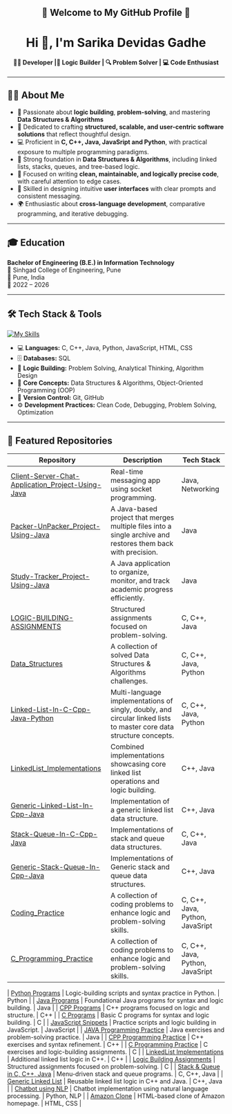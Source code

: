 <!-- Profile README for: Sarika-Gadhe -->
<h2 align="center">🌟 Welcome to My GitHub Profile 🌟</h2>
<h1 align="center">Hi 👋, I'm Sarika Devidas Gadhe</h1>
<h4 align="center">👩‍💻 Developer |🧠 Logic Builder | 🔍 Problem Solver | 💻 Code Enthusiast</h4>

----

## 👩‍💻 About Me  

- 🧠 Passionate about **logic building**, **problem-solving**, and mastering **Data Structures & Algorithms**  
- 🚀 Dedicated to crafting **structured, scalable, and user-centric software solutions** that reflect thoughtful design.
- 💻 Proficient in **C, C++, Java, JavaSript and Python**, with practical exposure to multiple programming paradigms.  
- 🧠 Strong foundation in **Data Structures & Algorithms**, including linked lists, stacks, queues, and tree-based logic. 
- 📝 Focused on writing **clean, maintainable, and logically precise code**, with careful attention to edge cases. 
- 🎨 Skilled in designing intuitive **user interfaces** with clear prompts and consistent messaging.
- 🌍 Enthusiastic about **cross-language development**, comparative programming, and iterative debugging.

---

## 🎓 Education  

**Bachelor of Engineering (B.E.) in Information Technology**  
🏫 Sinhgad College of Engineering, Pune  
📍 Pune, India  
📅 2022 – 2026  

----


## 🛠️ Tech Stack & Tools  

[![My Skills](https://skillicons.dev/icons?i=c,cpp,java,python,js,html,css,sql,git,github&perline=8)](https://skillicons.dev)  

- 💻 **Languages:** C, C++, Java, Python, JavaScript, HTML, CSS  
- 🗄️ **Databases:** SQL
- 🧠 **Logic Building:** Problem Solving, Analytical Thinking, Algorithm Design  
- 🧩 **Core Concepts:** Data Structures & Algorithms, Object-Oriented Programming (OOP)  
- 🔧 **Version Control:** Git, GitHub  
- ⚙️ **Development Practices:** Clean Code, Debugging, Problem Solving,  Optimization

  
----

## 📂 Featured Repositories  

| Repository | Description | Tech Stack |
|------------|-------------|------------|
| [Client-Server-Chat-Application_Project-Using-Java](https://github.com/Sarika-Gadhe/Client-Server-Chat-Application_Project-Using-Java.git) | Real-time messaging app using socket programming. | Java, Networking |
| [Packer-UnPacker_Project-Using-Java](https://github.com/Sarika-Gadhe/Packer-UnPacker_Project-Using-Java.git) | A Java-based project that merges multiple files into a single archive and restores them back with precision. | Java |
| [Study-Tracker_Project-Using-Java](https://github.com/Sarika-Gadhe/Study-Tracker_Project-Using-Java.git) | A Java application to organize, monitor, and track academic progress efficiently. | Java |
| [LOGIC-BUILDING-ASSIGNMENTS](https://github.com/Sarika-Gadhe/LOGIC-BUILDING-ASSIGNMENTS.git) | Structured assignments focused on problem-solving.| C, C++, Java |
| [Data_Structures ](https://github.com/Sarika-Gadhe/Data_Structures.git) | A collection of solved Data Structures & Algorithms challenges.  | C, C++, Java, Python|
| [Linked-List-In-C-Cpp-Java-Python ](https://github.com/Sarika-Gadhe/Linked-List-In-C-Cpp-Java-Python.git) |Multi-language implementations of singly, doubly, and circular linked lists to master core data structure concepts. | C, C++, Java, Python |
| [LinkedList_Implementations](https://github.com/Sarika-Gadhe/_LinkedList_Implementations_.git) | Combined implementations showcasing core linked list operations and logic building. | C++, Java|
| [Generic-Linked-List-In-Cpp-Java ](https://github.com/Sarika-Gadhe/Generic-Linked-List-In-Cpp-Java.git) | Implementation of a generic linked list data structure. | C++, Java |
| [Stack-Queue-In-C-Cpp-Java](https://github.com/Sarika-Gadhe/Stack-Queue-In-C-Cpp-Java.git) | Implementations of stack and queue data structures. | C, C++, Java |
| [Generic-Stack-Queue-In-Cpp-Java ](https://github.com/Sarika-Gadhe/Generic-Stack-Queue-In-Cpp-Java.git) | Implementations of Generic stack and queue data structures. | C++, Java |
| [Coding_Practice](https://github.com/Sarika-Gadhe/Coding_Practice.git) | A collection of coding problems to enhance logic and problem-solving skills. | C, C++, Java, Python, JavaSript |
| [C_Programming_Practice ](https://github.com/Sarika-Gadhe/Coding_Practice.git) | A collection of coding problems to enhance logic and problem-solving skills. | C, C++, Java, Python, JavaSript |

| [Python Programs](https://github.com/Sarika-Gadhe/Python_Programs) | Logic-building scripts and syntax practice in Python. | Python |
| [Java Programs](https://github.com/Sarika-Gadhe/Java_Programs) | Foundational Java programs for syntax and logic building. | Java |
| [CPP Programs](https://github.com/Sarika-Gadhe/CPP_Programs) | C++ programs focused on logic and structure. | C++ |
| [C Programs](https://github.com/Sarika-Gadhe/C_Programs) | Basic C programs for syntax and logic building. | C |
| [JavaScript Snippets](https://github.com/Sarika-Gadhe/JavaScript) | Practice scripts and logic building in JavaScript. | JavaScript |
| [JAVA Programming Practice](https://github.com/Sarika-Gadhe/JAVA_Programming_Practice) | Java exercises and problem-solving practice. | Java |
| [CPP Programming Practice](https://github.com/Sarika-Gadhe/CPP_Programming_Practice) | C++ exercises and syntax refinement. | C++ |
| [C Programming Practice](https://github.com/Sarika-Gadhe/C_Programming_Practice) | C exercises and logic-building assignments. | C |
| [LinkedList Implementations](https://github.com/Sarika-Gadhe/_LinkedList_Implementations_) | Additional linked list logic in C++. | C++ |
| [Logic Building Assignments](https://github.com/Sarika-Gadhe/LOGIC-BUILDING-ASSIGNMENTS) | Structured assignments focused on problem-solving. | C |
| [Stack & Queue in C, C++, Java](https://github.com/Sarika-Gadhe/Stack-Queue-In-C-Cpp-Java) | Menu-driven stack and queue programs. | C, C++, Java |
| [Generic Linked List](https://github.com/Sarika-Gadhe/Generic-Linked-List-In-Cpp-Java) | Reusable linked list logic in C++ and Java. | C++, Java |
| [Chatbot using NLP](https://github.com/Sarika-Gadhe/Implementation-of-Chatbot-using-NLP) | Chatbot implementation using natural language processing. | Python, NLP |
| [Amazon Clone](https://github.com/Sarika-Gadhe/Amazon-Clone) | HTML-based clone of Amazon homepage. | HTML, CSS |











